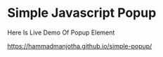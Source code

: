 # Simple Javascript Popup

Here Is Live Demo Of Popup Element

https://hammadmanjotha.github.io/simple-popup/
